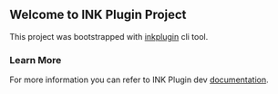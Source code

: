 ## Welcome to INK Plugin Project

This project was bootstrapped with [inkplugin](https://www.npmjs.com/package/inkplugin) cli tool.

### Learn More
For more information you can refer to INK Plugin dev [documentation](https://github.com/inkcontent/dev-manual).

